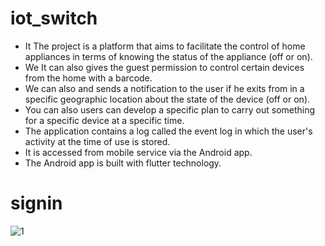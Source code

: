 # iot_switch
- It The project is a platform that aims to facilitate the control of home appliances in 
  terms of knowing the status of the appliance (off or on). 
- We It can also gives the guest permission to control certain devices from the home 
  with a barcode.
- We can also and sends a notification to the user if he exits from in a specific 
  geographic location about the state of the device (off or on).
- You can also users can develop a specific plan to carry out something for a specific 
  device at a specific time.
- The application contains a log called the event log in which the user's activity at the 
  time of use is stored.
- It is accessed from mobile service via the Android app.
- The Android app is built with flutter technology.

# signin
![1](https://user-images.githubusercontent.com/42301187/209860443-92c143af-259a-4886-8dc1-1f04e232a78f.png)
